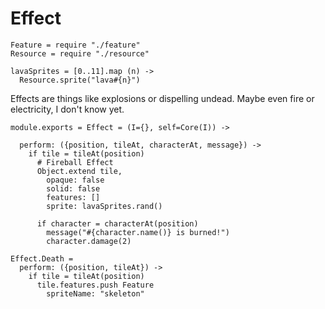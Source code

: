 Effect
======

    Feature = require "./feature"
    Resource = require "./resource"

    lavaSprites = [0..11].map (n) ->
      Resource.sprite("lava#{n}")

Effects are things like explosions or dispelling undead. Maybe even fire or
electricity, I don't know yet.

    module.exports = Effect = (I={}, self=Core(I)) ->

      perform: ({position, tileAt, characterAt, message}) ->
        if tile = tileAt(position)
          # Fireball Effect
          Object.extend tile,
            opaque: false
            solid: false
            features: []
            sprite: lavaSprites.rand()

          if character = characterAt(position)
            message("#{character.name()} is burned!")
            character.damage(2)

    Effect.Death =
      perform: ({position, tileAt}) ->
        if tile = tileAt(position)
          tile.features.push Feature
            spriteName: "skeleton"
